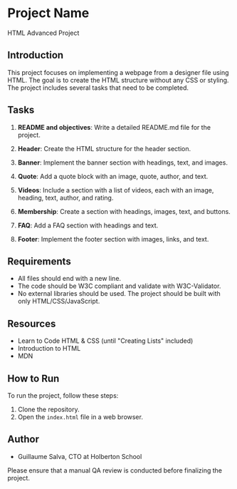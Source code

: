 # Project Name

HTML Advanced Project

## Introduction

This project focuses on implementing a webpage from a designer file using HTML. The goal is to create the HTML structure without any CSS or styling. The project includes several tasks that need to be completed.

## Tasks

1. **README and objectives**: Write a detailed README.md file for the project.

2. **Header**: Create the HTML structure for the header section.

3. **Banner**: Implement the banner section with headings, text, and images.

4. **Quote**: Add a quote block with an image, quote, author, and text.

5. **Videos**: Include a section with a list of videos, each with an image, heading, text, author, and rating.

6. **Membership**: Create a section with headings, images, text, and buttons.

7. **FAQ**: Add a FAQ section with headings and text.

8. **Footer**: Implement the footer section with images, links, and text.

## Requirements

- All files should end with a new line.
- The code should be W3C compliant and validate with W3C-Validator.
- No external libraries should be used. The project should be built with only HTML/CSS/JavaScript.

## Resources

- Learn to Code HTML & CSS (until "Creating Lists" included)
- Introduction to HTML
- MDN

## How to Run

To run the project, follow these steps:

1. Clone the repository.
2. Open the `index.html` file in a web browser.

## Author

- Guillaume Salva, CTO at Holberton School

Please ensure that a manual QA review is conducted before finalizing the project.